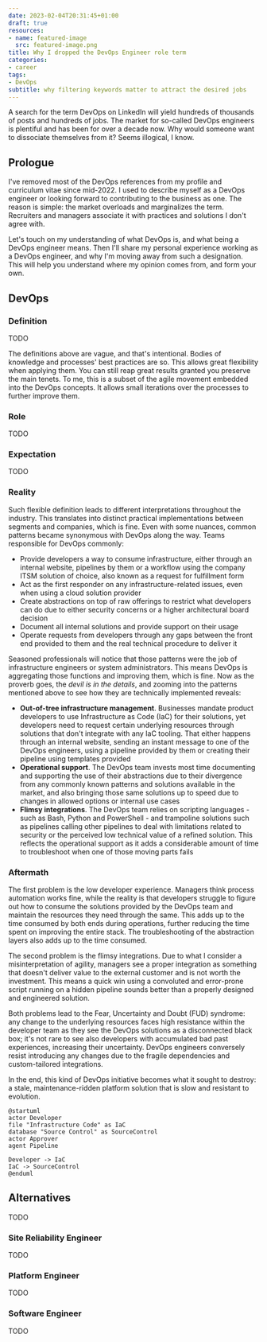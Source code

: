 ```yaml
---
date: 2023-02-04T20:31:45+01:00
draft: true
resources:
- name: featured-image
  src: featured-image.png
title: Why I dropped the DevOps Engineer role term
categories:
- career
tags:
- DevOps
subtitle: why filtering keywords matter to attract the desired jobs
---
```


A search for the term DevOps on LinkedIn will yield hundreds of thousands of posts and hundreds of jobs. The market for so-called DevOps engineers is plentiful and has been for over a decade now. Why would someone want to dissociate themselves from it? Seems illogical, I know.

<!--more-->

## Prologue

I've removed most of the DevOps references from my profile and curriculum vitae since mid-2022. I used to describe myself as a DevOps engineer or looking forward to contributing to the business as one. The reason is simple: the market overloads and marginalizes the term. Recruiters and managers associate it with practices and solutions I don't agree with.

Let's touch on my understanding of what DevOps is, and what being a DevOps engineer means. Then I'll share my personal experience working as a DevOps engineer, and why I'm moving away from such a designation. This will help you understand where my opinion comes from, and form your own.

## DevOps

### Definition

TODO

The definitions above are vague, and that's intentional. Bodies of knowledge and processes' best practices are so. This allows great flexibility when applying them. You can still reap great results granted you preserve the main tenets. To me, this is a subset of the agile movement embedded into the DevOps concepts. It allows small iterations over the processes to further improve them.

### Role

TODO

### Expectation

TODO

### Reality

Such flexible definition leads to different interpretations throughout the industry. This translates into distinct practical implementations between segments and companies, which is fine. Even with some nuances, common patterns became synonymous with DevOps along the way. Teams responsible for DevOps commonly:

- Provide developers a way to consume infrastructure, either through an internal website, pipelines by them or a workflow using the company ITSM solution of choice, also known as a request for fulfillment form
- Act as the first responder on any infrastructure-related issues, even when using a cloud solution provider
- Create abstractions on top of raw offerings to restrict what developers can do due to either security concerns or a higher architectural board decision
- Document all internal solutions and provide support on their usage
- Operate requests from developers through any gaps between the front end provided to them and the real technical procedure to deliver it

Seasoned professionals will notice that those patterns were the job of infrastructure engineers or system administrators. This means DevOps is aggregating those functions and improving them, which is fine. Now as the proverb goes, the _devil is in the details_, and zooming into the patterns mentioned above to see how they are technically implemented reveals:

- **Out-of-tree infrastructure management**. Businesses mandate product developers to use Infrastructure as Code (IaC) for their solutions, yet developers need to request certain underlying resources through solutions that don't integrate with any IaC tooling. That either happens through an internal website, sending an instant message to one of the DevOps engineers, using a pipeline provided by them or creating their pipeline using templates provided
- **Operational support**. The DevOps team invests most time documenting and supporting the use of their abstractions due to their divergence from any commonly known patterns and solutions available in the market, and also bringing those same solutions up to speed due to changes in allowed options or internal use cases
- **Flimsy integrations**. The DevOps team relies on scripting languages - such as Bash, Python and PowerShell - and trampoline solutions such as pipelines calling other pipelines to deal with limitations related to security or the perceived low technical value of a refined solution. This reflects the operational support as it adds a considerable amount of time to troubleshoot when one of those moving parts fails

### Aftermath

The first problem is the low developer experience. Managers think process automation works fine, while the reality is that developers struggle to figure out how to consume the solutions provided by the DevOps team and maintain the resources they need through the same. This adds up to the time consumed by both ends during operations, further reducing the time spent on improving the entire stack. The troubleshooting of the abstraction layers also adds up to the time consumed.

The second problem is the flimsy integrations. Due to what I consider a misinterpretation of agility, managers see a proper integration as something that doesn't deliver value to the external customer and is not worth the investment. This means a quick win using a convoluted and error-prone script running on a hidden pipeline sounds better than a properly designed and engineered solution.

Both problems lead to the Fear, Uncertainty and Doubt (FUD) syndrome: any change to the underlying resources faces high resistance within the developer team as they see the DevOps solutions as a disconnected black box; it's not rare to see also developers with accumulated bad past experiences, increasing their uncertainty. DevOps engineers conversely resist introducing any changes due to the fragile dependencies and custom-tailored integrations.

In the end, this kind of DevOps initiative becomes what it sought to destroy: a stale, maintenance-ridden platform solution that is slow and resistant to evolution.

```plantuml
@startuml
actor Developer
file "Infrastructure Code" as IaC
database "Source Control" as SourceControl
actor Approver
agent Pipeline

Developer -> IaC
IaC -> SourceControl
@enduml
```

## Alternatives

TODO

### Site Reliability Engineer

TODO

### Platform Engineer

TODO

### Software Engineer

TODO
